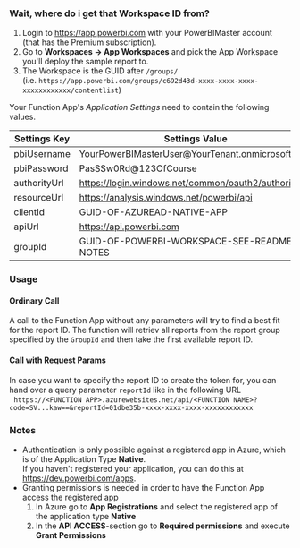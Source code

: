 ### Wait, where do i get that Workspace ID from?

1. Login to https://app.powerbi.com with your PowerBIMaster account (that has the Premium subscription).
2. Go to **Workspaces -> App Workspaces** and pick the App Workspace you'll deploy the sample report to.
3. The Workspace is the GUID after `/groups/`<br>
   (i.e. `https://app.powerbi.com/groups/c692d43d-xxxx-xxxx-xxxx-xxxxxxxxxxxx/contentlist`)


Your Function App's _Application Settings_ need to contain the following values.

| Settings Key | Settings Value                                     |
| ------------ | -------------------------------------------------- |
| pbiUsername  | YourPowerBIMasterUser@YourTenant.onmicrosoft.com   |
| pbiPassword  | PasSSw0Rd@123OfCourse                              |
| authorityUrl | https://login.windows.net/common/oauth2/authorize/ |
| resourceUrl  | https://analysis.windows.net/powerbi/api           |
| clientId     | GUID-OF-AZUREAD-NATIVE-APP                         |
| apiUrl       | https://api.powerbi.com                            |
| groupId      | GUID-OF-POWERBI-WORKSPACE-SEE-README-NOTES         |

### Usage

#### Ordinary Call

A call to the Function App without any parameters will try to find a best fit for the report ID. The function will retriev all reports from the report group specified by the `GroupId` and then take the first available report ID.

#### Call with Request Params

In case you want to specify the report ID to create the token for, you can hand over a query parameter `reportId` like in the following URL<br>
   `https://<FUNCTION APP>.azurewebsites.net/api/<FUNCTION NAME>?code=SV...kaw==&reportId=01dbe35b-xxxx-xxxx-xxxx-xxxxxxxxxxxx`

### Notes

- Authentication is only possible against a registered app in Azure, which is of the Application Type **Native**.<br>
  If you haven't registered your application, you can do this at https://dev.powerbi.com/apps.
- Granting permissions is needed in order to have the Function App access the registered app<br>
  1. In Azure go to **App Registrations** and select the registered app of the application type **Native**<br>
  2. In the **API ACCESS**-section go to **Required permissions** and execute **Grant Permissions**

